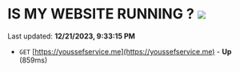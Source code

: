 # IS MY WEBSITE RUNNING ? [![](https://img.shields.io/static/v1?label=Sponsor&message=%E2%9D%A4&logo=GitHub&color=%23fe8e86)](https://github.com/sponsors/<username>)

Last updated: **12/21/2023, 9:33:15 PM**

- `GET` [https://youssefservice.me](https://youssefservice.me) - **Up** (859ms)
